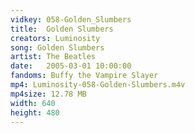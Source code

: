 ```yaml
---
vidkey: 058-Golden_Slumbers
title:  Golden Slumbers
creators: Luminosity
song: Golden Slumbers
artist: The Beatles
date:   2005-03-01 10:00:00
fandoms: Buffy the Vampire Slayer
mp4: Luminosity-058-Golden-Slumbers.m4v
mp4size: 12.78 MB
width: 640
height: 480
---
```



  